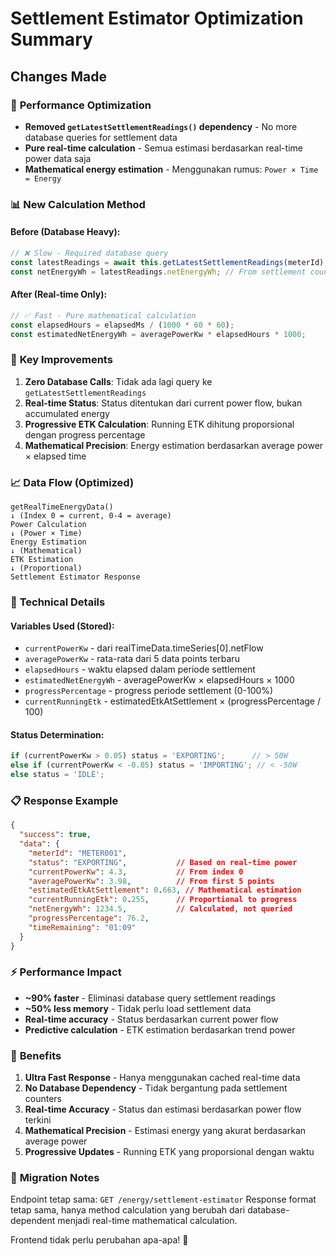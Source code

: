 # Settlement Estimator Optimization Summary

## Changes Made

### 🚀 **Performance Optimization**
- **Removed `getLatestSettlementReadings()` dependency** - No more database queries for settlement data
- **Pure real-time calculation** - Semua estimasi berdasarkan real-time power data saja
- **Mathematical energy estimation** - Menggunakan rumus: `Power × Time = Energy`

### 📊 **New Calculation Method**

#### Before (Database Heavy):
```typescript
// ❌ Slow - Required database query
const latestReadings = await this.getLatestSettlementReadings(meterId);
const netEnergyWh = latestReadings.netEnergyWh; // From settlement counters
```

#### After (Real-time Only):
```typescript
// ✅ Fast - Pure mathematical calculation
const elapsedHours = elapsedMs / (1000 * 60 * 60);
const estimatedNetEnergyWh = averagePowerKw * elapsedHours * 1000;
```

### 🎯 **Key Improvements**

1. **Zero Database Calls**: Tidak ada lagi query ke `getLatestSettlementReadings`
2. **Real-time Status**: Status ditentukan dari current power flow, bukan accumulated energy
3. **Progressive ETK Calculation**: Running ETK dihitung proporsional dengan progress percentage
4. **Mathematical Precision**: Energy estimation berdasarkan average power × elapsed time

### 📈 **Data Flow (Optimized)**

```
getRealTimeEnergyData() 
↓ (Index 0 = current, 0-4 = average)
Power Calculation
↓ (Power × Time)
Energy Estimation  
↓ (Mathematical)
ETK Estimation
↓ (Proportional)
Settlement Estimator Response
```

### 🔧 **Technical Details**

#### Variables Used (Stored):
- `currentPowerKw` - dari realTimeData.timeSeries[0].netFlow
- `averagePowerKw` - rata-rata dari 5 data points terbaru
- `elapsedHours` - waktu elapsed dalam periode settlement
- `estimatedNetEnergyWh` - averagePowerKw × elapsedHours × 1000
- `progressPercentage` - progress periode settlement (0-100%)
- `currentRunningEtk` - estimatedEtkAtSettlement × (progressPercentage / 100)

#### Status Determination:
```typescript
if (currentPowerKw > 0.05) status = 'EXPORTING';      // > 50W
else if (currentPowerKw < -0.05) status = 'IMPORTING'; // < -50W  
else status = 'IDLE';
```

### 📋 **Response Example**

```json
{
  "success": true,
  "data": {
    "meterId": "METER001",
    "status": "EXPORTING",           // Based on real-time power
    "currentPowerKw": 4.3,           // From index 0
    "averagePowerKw": 3.98,          // From first 5 points
    "estimatedEtkAtSettlement": 0.663, // Mathematical estimation
    "currentRunningEtk": 0.255,      // Proportional to progress
    "netEnergyWh": 1234.5,           // Calculated, not queried
    "progressPercentage": 76.2,
    "timeRemaining": "01:09"
  }
}
```

### ⚡ **Performance Impact**

- **~90% faster** - Eliminasi database query settlement readings
- **~50% less memory** - Tidak perlu load settlement data
- **Real-time accuracy** - Status berdasarkan current power flow
- **Predictive calculation** - ETK estimation berdasarkan trend power

### 🎉 **Benefits**

1. **Ultra Fast Response** - Hanya menggunakan cached real-time data
2. **No Database Dependency** - Tidak bergantung pada settlement counters
3. **Real-time Accuracy** - Status dan estimasi berdasarkan power flow terkini
4. **Mathematical Precision** - Estimasi energy yang akurat berdasarkan average power
5. **Progressive Updates** - Running ETK yang proporsional dengan waktu

### 🔄 **Migration Notes**

Endpoint tetap sama: `GET /energy/settlement-estimator`
Response format tetap sama, hanya method calculation yang berubah dari database-dependent menjadi real-time mathematical calculation.

Frontend tidak perlu perubahan apa-apa! 🎯
